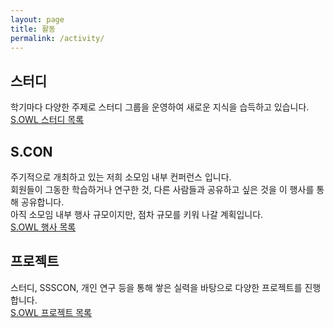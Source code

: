 ```yaml
---
layout: page
title: 활동
permalink: /activity/
---
```


## 스터디
학기마다 다양한 주제로 스터디 그룹을 운영하여 새로운 지식을 습득하고 있습니다.   
[S.OWL 스터디 목록](https://s-owl.github.io/wiki/studies/)

## S.CON
주기적으로 개최하고 있는 저희 소모임 내부 컨퍼런스 입니다.   
회원들이 그동한 학습하거나 연구한 것, 다른 사람들과 공유하고 싶은 것을 이 행사를 통해 공유합니다.   
아직 소모임 내부 행사 규모이지만, 점차 규모를 키워 나갈 계획입니다.   
[S.OWL 행사 목록](https://s-owl.github.io/wiki/events/)

## 프로젝트
스터디, SSSCON, 개인 연구 등을 통해 쌓은 실력을 바탕으로 다양한 프로젝트를 진행합니다.   
[S.OWL 프로젝트 목록](https://s-owl.github.io/wiki/projects/)
